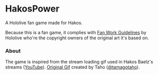 # HakosPower
A Hololive fan game made for Hakos.

Because this is a fan game, it complies with [Fan Work Guidelines](https://en.hololive.tv/terms) by Hololive who're the
copyright owners of the original art it's based on.

### About
The game is inspired from the stream loading gif used in Hakos Baelz's streams ([YouTube](https://www.youtube.com/channel/UCgmPnx-EEeOrZSg5Tiw7ZRQ/videos)). [Original Gif](https://twitter.com/tamagotaho/status/1430932604254146567) created by Taho ([@tamagotaho](https://twitter.com/tamagotaho)).